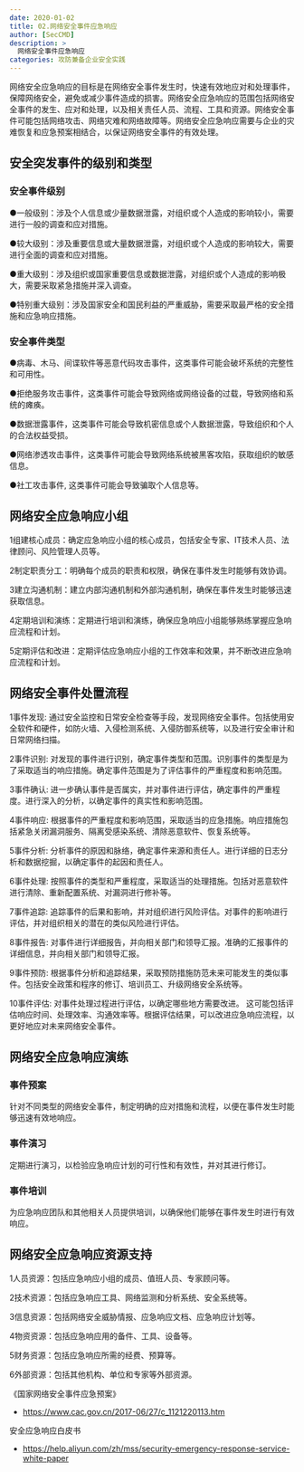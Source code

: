 ```yaml
---
date: 2020-01-02
title: 02.网络安全事件应急响应
author: [SecCMD]
description: >
  网络安全事件应急响应
categories: 攻防兼备企业安全实践
---
```


网络安全应急响应的目标是在网络安全事件发生时，快速有效地应对和处理事件，保障网络安全，避免或减少事件造成的损害。网络安全应急响应的范围包括网络安全事件的发生、应对和处理，以及相关责任人员、流程、工具和资源。网络安全事件可能包括网络攻击、网络灾难和网络故障等。网络安全应急响应需要与企业的灾难恢复和应急预案相结合，以保证网络安全事件的有效处理。

## 安全突发事件的级别和类型 

### 安全事件级别 

●一般级别：涉及个人信息或少量数据泄露，对组织或个人造成的影响较小，需要进行一般的调查和应对措施。

●较大级别：涉及重要信息或大量数据泄露，对组织或个人造成的影响较大，需要进行全面的调查和应对措施。

●重大级别：涉及组织或国家重要信息或数据泄露，对组织或个人造成的影响极大，需要采取紧急措施并深入调查。

●特别重大级别：涉及国家安全和国民利益的严重威胁，需要采取最严格的安全措施和应急响应措施。

### 安全事件类型 

●病毒、木马、间谍软件等恶意代码攻击事件，这类事件可能会破坏系统的完整性和可用性。

●拒绝服务攻击事件，这类事件可能会导致网络或网络设备的过载，导致网络和系统的瘫痪。

●数据泄露事件，这类事件可能会导致机密信息或个人数据泄露，导致组织和个人的合法权益受损。

●网络渗透攻击事件，这类事件可能会导致网络系统被黑客攻陷，获取组织的敏感信息。

●社工攻击事件, 这类事件可能会导致骗取个人信息等。

## 网络安全应急响应小组 

1组建核心成员：确定应急响应小组的核心成员，包括安全专家、IT技术人员、法律顾问、风险管理人员等。

2制定职责分工：明确每个成员的职责和权限，确保在事件发生时能够有效协调。

3建立沟通机制：建立内部沟通机制和外部沟通机制，确保在事件发生时能够迅速获取信息。

4定期培训和演练：定期进行培训和演练，确保应急响应小组能够熟练掌握应急响应流程和计划。

5定期评估和改进：定期评估应急响应小组的工作效率和效果，并不断改进应急响应流程和计划。

## 网络安全事件处置流程 

1事件发现: 通过安全监控和日常安全检查等手段，发现网络安全事件。包括使用安全软件和硬件，如防火墙、入侵检测系统、入侵防御系统等，以及进行安全审计和日常网络扫描。

2事件识别: 对发现的事件进行识别，确定事件类型和范围。识别事件的类型是为了采取适当的响应措施。确定事件范围是为了评估事件的严重程度和影响范围。

3事件确认: 进一步确认事件是否属实，并对事件进行评估，确定事件的严重程度。进行深入的分析，以确定事件的真实性和影响范围。

4事件响应: 根据事件的严重程度和影响范围，采取适当的应急措施。响应措施包括紧急关闭漏洞服务、隔离受感染系统、清除恶意软件、恢复系统等。

5事件分析: 分析事件的原因和脉络，确定事件来源和责任人。进行详细的日志分析和数据挖掘，以确定事件的起因和责任人。

6事件处理: 按照事件的类型和严重程度，采取适当的处理措施。包括对恶意软件进行清除、重新配置系统、对漏洞进行修补等。

7事件追踪: 追踪事件的后果和影响，并对组织进行风险评估。对事件的影响进行评估，并对组织相关的潜在的类似风险进行评估。

8事件报告: 对事件进行详细报告，并向相关部门和领导汇报。准确的汇报事件的详细信息，并向相关部门和领导汇报。

9事件预防: 根据事件分析和追踪结果，采取预防措施防范未来可能发生的类似事件。包括安全政策和程序的修订、培训员工、升级网络安全系统等。

10事件评估: 对事件处理过程进行评估，以确定哪些地方需要改进。 这可能包括评估响应时间、处理效率、沟通效率等。根据评估结果，可以改进应急响应流程，以更好地应对未来网络安全事件。

## 网络安全应急响应演练 

### 事件预案 

针对不同类型的网络安全事件，制定明确的应对措施和流程，以便在事件发生时能够迅速有效地响应。

### 事件演习 

定期进行演习，以检验应急响应计划的可行性和有效性，并对其进行修订。

### 事件培训 

为应急响应团队和其他相关人员提供培训，以确保他们能够在事件发生时进行有效响应。

## 网络安全应急响应资源支持 

1人员资源：包括应急响应小组的成员、值班人员、专家顾问等。

2技术资源：包括应急响应工具、网络监测和分析系统、安全系统等。

3信息资源：包括网络安全威胁情报、应急响应文档、应急响应计划等。

4物资资源：包括应急响应用的备件、工具、设备等。

5财务资源：包括应急响应所需的经费、预算等。

6外部资源：包括其他机构、单位和专家等外部资源。



《国家网络安全事件应急预案》
- https://www.cac.gov.cn/2017-06/27/c_1121220113.htm

安全应急响应白皮书
- https://help.aliyun.com/zh/mss/security-emergency-response-service-white-paper